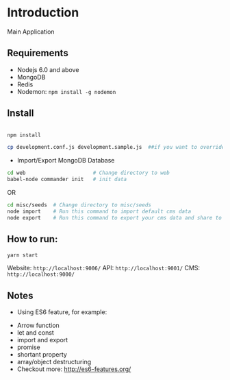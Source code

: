 
# Introduction

Main Application

## Requirements

- Nodejs 6.0 and above
- MongoDB
- Redis
- Nodemon: `npm install -g nodemon`

## Install

```bash

npm install

cp development.conf.js development.sample.js  ##if you want to override local

```
- Import/Export MongoDB Database

```bash
cd web          			# Change directory to web 
babel-node commander init	# init data

```

OR

```bash
cd misc/seeds  # Change directory to misc/seeds
node import    # Run this command to import default cms data
node export    # Run this command to export your cms data and share to team members

```

## How to run:

```bash
yarn start
```
Website: `http://localhost:9006/`
API: `http://localhost:9001/`
CMS: `http://localhost:9000/`


## Notes
- Using ES6 feature, for example: 
+ Arrow function
+ let and const
+ import and export
+ promise
+ shortant property
+ array/object destructuring
+ Checkout more: http://es6-features.org/
